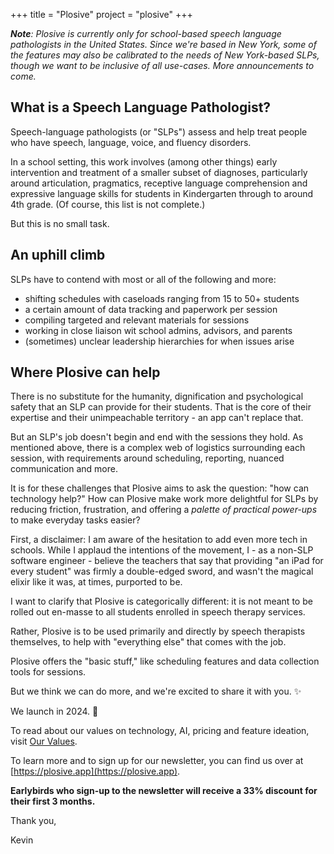 +++
title = "Plosive"
project = "plosive"
+++

_**Note**: Plosive is currently only for school-based speech language pathologists in the United States. Since we're based in New York, some of the features may also be calibrated to the needs of New York-based SLPs, though we want to be inclusive of all use-cases. More announcements to come._

## What is a Speech Language Pathologist?

Speech-language pathologists (or "SLPs") assess and help treat people who have speech, language, voice, and fluency disorders.

In a school setting, this work involves (among other things) early intervention and treatment of a smaller subset of diagnoses, particularly around articulation, pragmatics, receptive language comprehension and expressive language skills for students in Kindergarten through to around 4th grade. (Of course, this list is not complete.)

But this is no small task.

## An uphill climb

SLPs have to contend with most or all of the following and more:

- shifting schedules with caseloads ranging from 15 to 50+ students
- a certain amount of data tracking and paperwork per session
- compiling targeted and relevant materials for sessions
- working in close liaison wit school admins, advisors, and parents
- (sometimes) unclear leadership hierarchies for when issues arise

## Where Plosive can help

There is no substitute for the humanity, dignification and psychological safety that an SLP can provide for their students. That is the core of their expertise and their unimpeachable territory - an app can't replace that.

But an SLP's job doesn't begin and end with the sessions they hold. As mentioned above, there is a complex web of logistics surrounding each session, with requirements around scheduling, reporting, nuanced communication and more.

It is for these challenges that Plosive aims to ask the question: "how can technology help?" How can Plosive make work more delightful for SLPs by reducing friction, frustration, and offering a _palette of practical power-ups_ to make everyday tasks easier?

First, a disclaimer: I am aware of the hesitation to add even more tech in schools. While I applaud the intentions of the movement, I - as a non-SLP software engineer - believe the teachers that say that providing "an iPad for every student" was firmly a double-edged sword, and wasn't the magical elixir like it was, at times, purported to be.

I want to clarify that Plosive is categorically different: it is not meant to be rolled out en-masse to all students enrolled in speech therapy services.

Rather, Plosive is to be used primarily and directly by speech therapists themselves, to help with "everything else" that comes with the job.

Plosive offers the "basic stuff," like scheduling features and data collection tools for sessions.

But we think we can do more, and we're excited to share it with you. :sparkles:

We launch in 2024. :rocket:

To read about our values on technology, AI, pricing and feature ideation, visit [Our Values](https://plosive.app/values).

To learn more and to sign up for our newsletter, you can find us over at [https://plosive.app](https://plosive.app).

**Earlybirds who sign-up to the newsletter will receive a 33% discount for their first 3 months.**

Thank you,

Kevin
